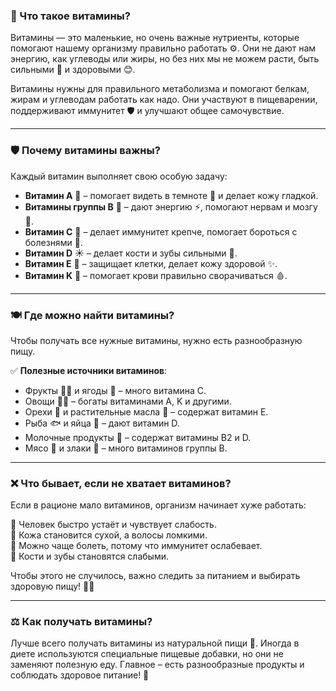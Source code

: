 ### 🌈 Что такое витамины?  

Витамины — это маленькие, но очень важные нутриенты, которые помогают нашему организму правильно работать ⚙️. Они не дают нам энергию, как углеводы или жиры, но без них мы не можем расти, быть сильными 💪 и здоровыми 😊.  

Витамины нужны для правильного метаболизма и помогают белкам, жирам и углеводам работать как надо. Они участвуют в пищеварении, поддерживают иммунитет 🛡 и улучшают общее самочувствие.  

---

### 🛡 Почему витамины важны?  

Каждый витамин выполняет свою особую задачу:  

- **Витамин A** 🥕 – помогает видеть в темноте 🌙 и делает кожу гладкой.  
- **Витамины группы B** 🌾 – дают энергию ⚡, помогают нервам и мозгу 🧠.  
- **Витамин C** 🍊 – делает иммунитет крепче, помогает бороться с болезнями 🤧.  
- **Витамин D** ☀️ – делает кости и зубы сильными 🦷.  
- **Витамин E** 🥑 – защищает клетки, делает кожу здоровой ✨.  
- **Витамин K** 🥬 – помогает крови правильно сворачиваться 🩸.  

---

### 🍽 Где можно найти витамины?  

Чтобы получать все нужные витамины, нужно есть разнообразную пищу.  

✅ **Полезные источники витаминов**:  
- Фрукты 🍎🍌 и ягоды 🍓 – много витамина C.  
- Овощи 🥕🥦 – богаты витаминами A, K и другими.  
- Орехи 🥜 и растительные масла 🌻 – содержат витамин E.  
- Рыба 🐟 и яйца 🥚 – дают витамин D.  
- Молочные продукты 🥛 – содержат витамины B2 и D.  
- Мясо 🍗 и злаки 🌾 – много витаминов группы B.  

---

### ❌ Что бывает, если не хватает витаминов?  

Если в рационе мало витаминов, организм начинает хуже работать:  

🚫 Человек быстро устаёт и чувствует слабость.  
🚫 Кожа становится сухой, а волосы ломкими.  
🚫 Можно чаще болеть, потому что иммунитет ослабевает.  
🚫 Кости и зубы становятся слабыми.  

Чтобы этого не случилось, важно следить за питанием и выбирать здоровую пищу! 🥗✅  

---

### ⚖️ Как получать витамины?  

Лучше всего получать витамины из натуральной пищи 🍏. Иногда в диете используются специальные пищевые добавки, но они не заменяют полезную еду. Главное – есть разнообразные продукты и соблюдать здоровое питание! 💚